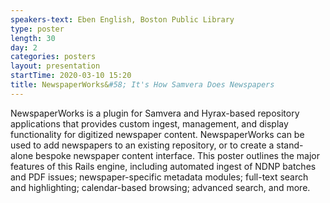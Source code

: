 ```yaml
---
speakers-text: Eben English, Boston Public Library
type: poster
length: 30
day: 2
categories: posters
layout: presentation
startTime: 2020-03-10 15:20
title: NewspaperWorks&#58; It's How Samvera Does Newspapers
---
```

NewspaperWorks is a plugin for Samvera and Hyrax-based repository applications that provides custom ingest, management, and display functionality for digitized newspaper content. NewspaperWorks can be used to add newspapers to an existing repository, or to create a stand-alone bespoke newspaper content interface. This poster outlines the major features of this Rails engine, including automated ingest of NDNP batches and PDF issues; newspaper-specific metadata modules; full-text search and highlighting; calendar-based browsing; advanced search, and more.